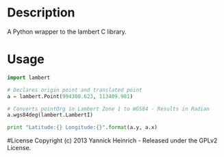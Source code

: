 # Description

A Python wrapper to the lambert C library.

# Usage

```python
import lambert

# Declares origin point and translated point
a = lambert.Point(994300.623, 113409.981)

# Converts pointOrg in Lambert Zone 1 to WGS84 - Results in Radian
a.wgs84deg(lambert.LambertI)

print "Latitude:{} Longitude:{}".format(a.y, a.x)

```

#License
Copyright (c) 2013 Yannick Heinrich - Released under the GPLv2 License.